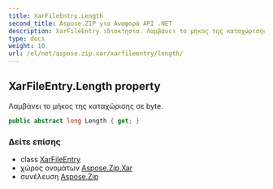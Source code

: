 ```yaml
---
title: XarFileEntry.Length
second_title: Aspose.ZIP για Αναφορά API .NET
description: XarFileEntry ιδιοκτησία. Λαμβάνει το μήκος της καταχώρισης σε byte.
type: docs
weight: 10
url: /el/net/aspose.zip.xar/xarfileentry/length/
---
```

## XarFileEntry.Length property

Λαμβάνει το μήκος της καταχώρισης σε byte.

```csharp
public abstract long Length { get; }
```

### Δείτε επίσης

* class [XarFileEntry](../)
* χώρος ονομάτων [Aspose.Zip.Xar](../../xarfileentry/)
* συνέλευση [Aspose.Zip](../../../)


